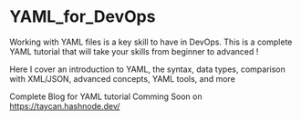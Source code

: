 # YAML_for_DevOps

Working with YAML files is a key skill to have in DevOps. This is a complete YAML tutorial that will take your skills from beginner to advanced !

Here I cover an introduction to YAML, the syntax, data types, comparison with XML/JSON, advanced concepts, YAML tools, and more

Complete Blog for YAML tutorial Comming Soon on https://taycan.hashnode.dev/
